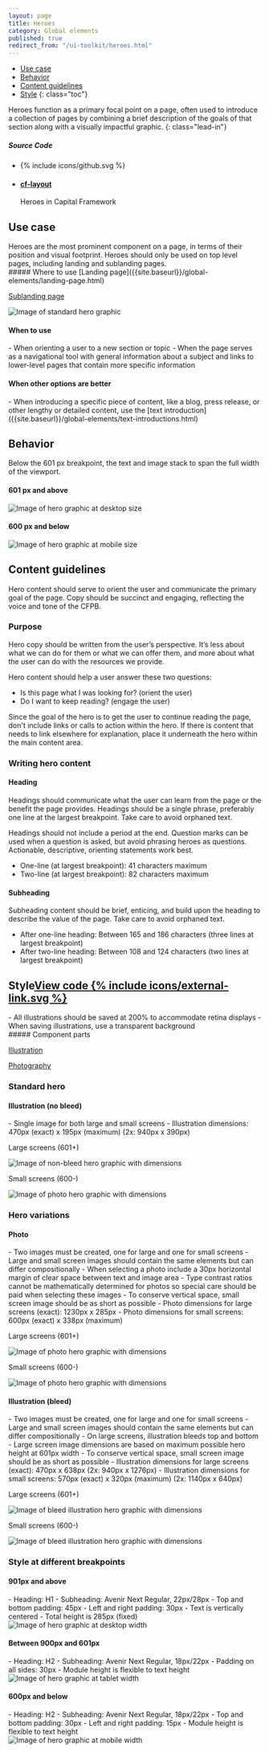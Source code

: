 ```yaml
---
layout: page
title: Heroes
category: Global elements
published: true
redirect_from: "/ui-toolkit/heroes.html"
---
```


- [Use case](#use-case)
- [Behavior](#behavior)
- [Content guidelines](#content-guidelines)
- [Style](#style)
 {: class="toc"}

<div class="content-50 content-first">
Heroes function as a primary focal point on a page, often used to introduce a collection of pages by combining a brief description of the goals of that section along with a visually impactful graphic.
{: class="lead-in"}

</div>

<div class="content-50 content-last">
  <h5 class="repo-list-header">Source Code</h5>
  <ul class="repo-list">
    <li>
      {% include icons/github.svg %}
    </li>
    <li>
      <a href="https://github.com/cfpb/capital-framework/blob/master/src/cf-layout/src/molecules/heroes.less">
        <h4>cf-layout</h4>
      </a>
      <p>Heroes in Capital Framework</p>
    </li>
  </ul>
</div>


## Use case

<div class="content-67 content-first">
Heroes are the most prominent component on a page, in terms of their position and visual footprint. Heroes should only be used on top level pages, including landing and sublanding pages.
</div>

<div class="content-33 content-last">
##### Where to use
[Landing page]({{site.baseurl}}/global-elements/landing-page.html)

[Sublanding page]({{site.baseurl}}/global-elements/sublanding-page.html)
</div>

<img alt="Image of standard hero graphic" src="{{site.github.url}}/static/img/hero/hero_use-case.png"/>

<h4>When to use</h4>
- When orienting a user to a new section or topic
- When the page serves as a navigational tool with general information about a subject and links to lower-level pages that contain more specific information

<h4>When other options are better</h4>
- When introducing a specific piece of content, like a blog, press release, or other lengthy or detailed content, use the [text introduction]({{site.baseurl}}/global-elements/text-introductions.html)

## Behavior

Below the 601 px breakpoint, the text and image stack to span the full width of the viewport.

<div class="content-75 content-first">
<h4>601 px and above</h4>
<img alt="Image of hero graphic at desktop size" src="{{site.github.url}}/static/img/hero/hero_behavior_large.png"/>
</div>

<div class="content-25 content-last">
<h4>600 px and below</h4>
<img alt="Image of hero graphic at mobile size" src="{{site.github.url}}/static/img/hero/hero_behavior_small.png"/>
</div>

## Content guidelines

Hero content should serve to orient the user and communicate the primary goal of the page. Copy should be succinct and engaging, reflecting the voice and tone of the CFPB.

<h3>Purpose</h3>
Hero copy should be written from the user’s perspective. It’s less about what we can do for them or what we can offer them, and more about what the user can do with the resources we provide.

Hero content should help a user answer these two questions:

- Is this page what I was looking for? (orient the user)
- Do I want to keep reading? (engage the user)

Since the goal of the hero is to get the user to continue reading the page, don't include links or calls to action within the hero. If there is content that needs to link elsewhere for explanation, place it underneath the hero within the main content area.

<h3>Writing hero content</h3>

<h4>Heading</h4>
Headings should communicate what the user can learn from the page or the benefit the page provides. Headings should be a single phrase, preferably one line at the largest breakpoint. Take care to avoid orphaned text.

Headings should not include a period at the end. Question marks can be used when a question is asked, but avoid phrasing heroes as questions. Actionable, descriptive, orienting statements work best.

- One-line (at largest breakpoint): 41 characters maximum
- Two-line (at largest breakpoint): 82 characters maximum


<h4>Subheading</h4>
Subheading content should be brief, enticing, and build upon the heading to describe the value of the page. Take care to avoid orphaned text.

- After one-line heading: Between 165 and 186 characters (three lines at largest breakpoint)
- After two-line heading: Between 108 and 124 characters (two lines at largest breakpoint)

<h2 id="style">Style<span class="cf-code-link"><a href="https://github.com/cfpb/capital-framework/blob/master/src/cf-layout/src/molecules/heroes.less">View code {% include icons/external-link.svg %}</a></span></h2>

<div class="content-67 content-first">
- All illustrations should be saved at 200% to accommodate retina displays
- When saving illustrations, use a transparent background
</div>

<div class="content-33 content-last">
##### Component parts

[Illustration]({{site.baseurl}}/brand-guidelines/illustration.html)

[Photography]({{site.baseurl}}/brand-guidelines/photography.html)
</div>

<h3>Standard hero</h3>

<h4>Illustration (no bleed)</h4>
- Single image for both large and small screens
- Illustration dimensions: 470px (exact) x 195px (maximum) (2x: 940px x 390px)

<div class="content-50 content-last">
  <p>Large screens (601+)</p>
  <img alt="Image of non-bleed hero graphic with dimensions" src="{{site.github.url}}/static/img/hero/hero_style_non-bleed_large.png"/>
</div>

<div class="content-50 content-last">
 <p>Small screens (600-)</p>
  <img alt="Image of photo hero graphic with dimensions" src="{{site.github.url}}/static/img/hero/hero_style_non-bleed_small.png"/>
</div>

<h3>Hero variations</h3>

<h4>Photo</h4>
- Two images must be created, one for large and one for small screens
- Large and small screen images should contain the same elements but can differ compositionally
- When selecting a photo include a 30px horizontal margin of clear space between text and image area
- Type contrast ratios cannot be mathematically determined for photos so special care should be paid when selecting these images
- To conserve vertical space, small screen image should be as short as possible
- Photo dimensions for large screens (exact): 1230px x 285px
- Photo dimensions for small screens: 600px (exact) x 338px (maximum)

<div class="content-50 content-last">
  <p>Large screens (601+)</p>
  <img alt="Image of photo hero graphic with dimensions" src="{{site.github.url}}/static/img/hero/hero_style_photo_large.png"/>
</div>

<div class="content-50 content-last">
 <p>Small screens (600-)</p>
  <img alt="Image of photo hero graphic with dimensions" src="{{site.github.url}}/static/img/hero/hero_style_photo_small.png"/>
</div>

<h4>Illustration (bleed)</h4>
- Two images must be created, one for large and one for small screens
- Large and small screen images should contain the same elements but can differ compositionally
- On large screens, illustration bleeds top and bottom
- Large screen image dimensions are based on maximum possible hero height at 601px width
- To conserve vertical space, small screen image should be as short as possible
- Illustration dimensions for large screens (exact): 470px x 638px (2x: 940px x 1276px)
- Illustration dimensions for small screens: 570px (exact) x 320px (maximum) (2x: 1140px x 640px)

<div class="content-50 content-last">
  <p>Large screens (601+)</p>
  <img alt="Image of bleed illustration hero graphic with dimensions" src="{{site.github.url}}/static/img/hero/hero_style_bleed_large.png"/>
</div>

<div class="content-50 content-last">
  <p>Small screens (600-)</p>
  <img alt="Image of bleed illustration hero graphic with dimensions" src="{{site.github.url}}/static/img/hero/hero_style_bleed_small.png"/>
</div>

<h3>Style at different breakpoints</h3>

<h4>901px and above</h4>
- Heading: H1
- Subheading: Avenir Next Regular, 22px/28px
- Top and bottom padding: 45px
- Left and right padding: 30px
- Text is vertically centered
- Total height is 285px (fixed)

<div class="content-75 content-first">
<img alt="Image of hero graphic at desktop width" src="{{site.github.url}}/static/img/hero/hero_style_desktop.png"/>
</div>

<h4>Between 900px and 601px</h4>
- Heading: H2
- Subheading: Avenir Next Regular, 18px/22px
- Padding on all sides: 30px
- Module height is flexible to text height

<div class="content-50 content-first">
<img alt="Image of hero graphic at tablet width" src="{{site.github.url}}/static/img/hero/hero_style_tablet.png"/>
</div>

<h4>600px and below</h4>
- Heading: H2
- Subheading: Avenir Next Regular, 18px/22px
- Top and bottom padding: 30px
- Left and right padding: 15px
- Module height is flexible to text height

<div class="content-25 content-first">
<img alt="Image of hero graphic at mobile width" src="{{site.github.url}}/static/img/hero/hero_style_mobile.png"/>
</div>








